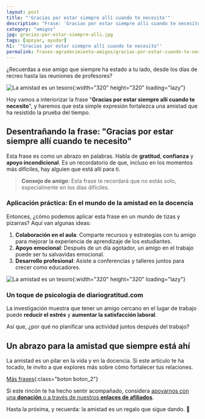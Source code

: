 ```yaml
---
layout: post
title: "'Gracias por estar siempre allí cuando te necesito'"
description: "Frase: 'Gracias por estar siempre allí cuando te necesito' Aprende el valor del apoyo emocional entre docentes amigos. Este análisis te mostrará el camino."
category: "amigos"
jpg: gracias-por-estar-siempre-alli.jpg
tags: [apoyar, ayudar]
h1: '"Gracias por estar siempre allí cuando te necesito"'
permalink: frases-agradecimiento-amigos/gracias-por-estar-cuando-te-necesito
---
```

¿Recuerdas a ese amigo que siempre ha estado a tu lado, desde los días de recreo hasta las reuniones de profesores?

![La amistad es un tesoro]({{'img/blog/gracias-por-estar-siempre-alli.webp'|relative_url}}){:width="320" height="320" loading="lazy"}

Hoy vamos a interiorizar la frase "**Gracias por estar siempre allí cuando te necesito**", y haremos que esta simple expresión fortalezca una amistad que ha resistido la prueba del tiempo.

## Desentrañando la frase: "Gracias por estar siempre allí cuando te necesito"

Esta frase es como un abrazo en palabras. Habla de **gratitud**, **confianza** y **apoyo incondicional**. Es un recordatorio de que, incluso en los momentos más difíciles, hay alguien que está allí para ti.

> **Consejo de amigo**: Esta frase te recordará que no estás solo, especialmente en los días difíciles.

### Aplicación práctica: En el mundo de la amistad en la docencia

Entonces, ¿cómo podemos aplicar esta frase en un mundo de tizas y pizarras? Aquí van algunas ideas:

1. **Colaboración en el aula**: Comparte recursos y estrategias con tu amigo para mejorar la experiencia de aprendizaje de los estudiantes.
2. **Apoyo emocional**: Después de un día agotador, un amigo en el trabajo puede ser tu salvavidas emocional.
3. **Desarrollo profesional**: Asiste a conferencias y talleres juntos para crecer como educadores.

![La amistad es un tesoro]({{'img/blog/gracias-por-estar-siempre-alli-cuando-necesito.webp'|relative_url}}){:width="320" height="320" loading="lazy"}

### Un toque de psicología de diariogratitud.com

La investigación muestra que tener un amigo cercano en el lugar de trabajo puede **reducir el estrés** y **aumentar la satisfacción laboral**.

Así que, ¿por qué no planificar una actividad juntos después del trabajo?

## Un abrazo para la amistad que siempre está ahí

La amistad es un pilar en la vida y en la docencia. Si este artículo te ha tocado, te invito a que explores más sobre cómo fortalecer tus relaciones.

[Más frases]({{'frases-agradecimiento-amigos'|relative_url}} "Frases amigos"){:class="boton boton_2"}

Si este rincón te ha hecho sentir acompañado, considera [apoyarnos con una **donación** o a través de nuestros **enlaces de afiliados**]({{'muchas-gracias-por-tu-apoyo'|relative_url}}).

Hasta la próxima, y recuerda: la amistad es un regalo que sigue dando. 🎁
